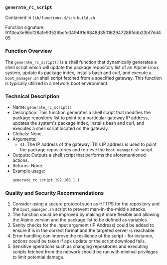 ### `generate_rc_script`

Contained in `lib/functions.d/tch-build.sh`

Function signature: 9113ea3e96cf28a1e93526bcfc049491e6848d350162947286fddb23bf7dd405

### Function Overview

The `generate_rc_script()` is a shell function that dynamically generates a shell script which will update the package repository list of an Alpine Linux system, update its package index, installs bash and curl, and execute a `boot_manager.sh` shell script fetched from a specified gateway. This function is typically utilized in a network boot environment.

### Technical Description

- Name: `generate_rc_script()`
- Description: This function generates a shell script that modifies the package repository list to point to a particular gateway IP address, updates the system's package index, installs bash and curl, and executes a shell script located on the gateway.
- Globals: None.
- Arguments:
  - `$1`: The IP address of the gateway. This IP address is used to point the package repositories and retrieve the `boot_manager.sh` script.
- Outputs: Outputs a shell script that performs the aforementioned actions.
- Returns: None.
- Example usage:
  ```bash
  generate_rc_script 192.168.1.1
  ```

### Quality and Security Recommendations

1. Consider using a secure protocol such as HTTPS for the repository and the `boot_manager.sh` script to prevent man-in-the-middle attacks.
2. The function could be improved by making it more flexible and allowing the Alpine version and the package list to be defined as variables.
3. Sanity checks for the input argument (IP Address) could be added to ensure it is in the correct format and the targeted server is reachable.
4. Error handling can improve the resilience of the script - for instance, actions could be taken if apk update or the script download fails.
5. Sensitive operations such as changing repositories and executing scripts fetched from the network should be run with minimal privileges to limit potential damage.

